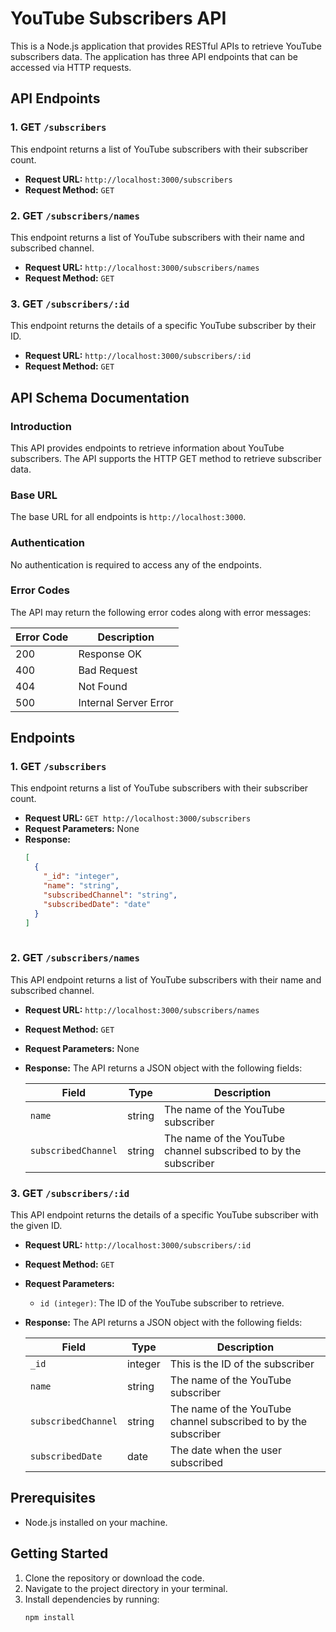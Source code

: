 # YouTube Subscribers API

This is a Node.js application that provides RESTful APIs to retrieve YouTube subscribers data. The application has three API endpoints that can be accessed via HTTP requests.

## API Endpoints

### 1. GET `/subscribers`
This endpoint returns a list of YouTube subscribers with their subscriber count.

- **Request URL:** `http://localhost:3000/subscribers`
- **Request Method:** `GET`

### 2. GET `/subscribers/names`
This endpoint returns a list of YouTube subscribers with their name and subscribed channel.

- **Request URL:** `http://localhost:3000/subscribers/names`
- **Request Method:** `GET`

### 3. GET `/subscribers/:id`
This endpoint returns the details of a specific YouTube subscriber by their ID.

- **Request URL:** `http://localhost:3000/subscribers/:id`
- **Request Method:** `GET`

## API Schema Documentation

### Introduction
This API provides endpoints to retrieve information about YouTube subscribers. The API supports the HTTP GET method to retrieve subscriber data.

### Base URL
The base URL for all endpoints is `http://localhost:3000`.

### Authentication
No authentication is required to access any of the endpoints.

### Error Codes
The API may return the following error codes along with error messages:

| Error Code | Description              |
|------------|--------------------------|
| 200        | Response OK              |
| 400        | Bad Request              |
| 404        | Not Found                |
| 500        | Internal Server Error    |

## Endpoints

### 1. GET `/subscribers`
This endpoint returns a list of YouTube subscribers with their subscriber count.

- **Request URL:** `GET http://localhost:3000/subscribers`
- **Request Parameters:** None
- **Response:**
  ```json
  [
    {
      "_id": "integer",
      "name": "string",
      "subscribedChannel": "string",
      "subscribedDate": "date"
    }
  ]
 
### 2. GET `/subscribers/names`
This API endpoint returns a list of YouTube subscribers with their name and subscribed channel.

- **Request URL:** `http://localhost:3000/subscribers/names`
- **Request Method:** `GET`
- **Request Parameters:** None
- **Response:**
  The API returns a JSON object with the following fields:
  
  | Field              | Type   | Description                                         |
  |--------------------|--------|-----------------------------------------------------|
  | `name`             | string | The name of the YouTube subscriber                  |
  | `subscribedChannel`| string | The name of the YouTube channel subscribed to by the subscriber |

### 3. GET `/subscribers/:id`
This API endpoint returns the details of a specific YouTube subscriber with the given ID.

- **Request URL:** `http://localhost:3000/subscribers/:id`
- **Request Method:** `GET`
- **Request Parameters:**
  - `id (integer)`: The ID of the YouTube subscriber to retrieve.
- **Response:**
  The API returns a JSON object with the following fields:
  
  | Field              | Type   | Description                                         |
  |--------------------|--------|-----------------------------------------------------|
  | `_id`              | integer| This is the ID of the subscriber                    |
  | `name`             | string | The name of the YouTube subscriber                  |
  | `subscribedChannel`| string | The name of the YouTube channel subscribed to by the subscriber |
  | `subscribedDate`   | date   | The date when the user subscribed                   |

## Prerequisites

- Node.js installed on your machine.

## Getting Started

1. Clone the repository or download the code.
2. Navigate to the project directory in your terminal.
3. Install dependencies by running:
   ```bash
   npm install

